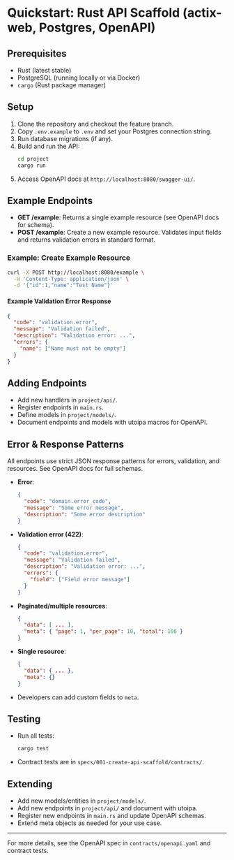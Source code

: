 # Quickstart: Rust API Scaffold (actix-web, Postgres, OpenAPI)

## Prerequisites
- Rust (latest stable)
- PostgreSQL (running locally or via Docker)
- `cargo` (Rust package manager)

## Setup
1. Clone the repository and checkout the feature branch.
2. Copy `.env.example` to `.env` and set your Postgres connection string.
3. Run database migrations (if any).
4. Build and run the API:
   ```sh
   cd project
   cargo run
   ```
5. Access OpenAPI docs at `http://localhost:8080/swagger-ui/`.

## Example Endpoints

- **GET /example**: Returns a single example resource (see OpenAPI docs for schema).
- **POST /example**: Create a new example resource. Validates input fields and returns validation errors in standard format.

### Example: Create Example Resource
```sh
curl -X POST http://localhost:8080/example \
  -H 'Content-Type: application/json' \
  -d '{"id":1,"name":"Test Name"}'
```

#### Example Validation Error Response
```json
{
  "code": "validation.error",
  "message": "Validation failed",
  "description": "Validation error: ...",
  "errors": {
    "name": ["Name must not be empty"]
  }
}
```

## Adding Endpoints
- Add new handlers in `project/api/`.
- Register endpoints in `main.rs`.
- Define models in `project/models/`.
- Document endpoints and models with utoipa macros for OpenAPI.

## Error & Response Patterns

All endpoints use strict JSON response patterns for errors, validation, and resources. See OpenAPI docs for full schemas.

- **Error**:
  ```json
  {
    "code": "domain.error_code",
    "message": "Some error message",
    "description": "Some error description"
  }
  ```
- **Validation error (422)**:
  ```json
  {
    "code": "validation.error",
    "message": "Validation failed",
    "description": "Validation error: ...",
    "errors": {
      "field": ["Field error message"]
    }
  }
  ```
- **Paginated/multiple resources**:
  ```json
  {
    "data": [ ... ],
    "meta": { "page": 1, "per_page": 10, "total": 100 }
  }
  ```
- **Single resource**:
  ```json
  {
    "data": { ... },
    "meta": {}
  }
  ```
- Developers can add custom fields to `meta`.

## Testing
- Run all tests:
  ```sh
  cargo test
  ```
- Contract tests are in `specs/001-create-api-scaffold/contracts/`.

## Extending
- Add new models/entities in `project/models/`.
- Add new endpoints in `project/api/` and document with utoipa.
- Register new endpoints in `main.rs` and update OpenAPI schemas.
- Extend meta objects as needed for your use case.

---
For more details, see the OpenAPI spec in `contracts/openapi.yaml` and contract tests.
